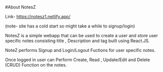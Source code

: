 #About NotesZ

Link- https://notesz1.netlify.app/

(note- site has a cold start so might take a while to signup/login)

NotesZ is a simple webapp that can be used to create a user and store user specific notes consisting title , Description and tag built using React.JS.


NoteZ performs Signup and Login/Logout Fuctions for user specific notes.

Once logged in user can Perform Create, Read , Update/Edit and Delete (CRUD) Function on the notes.




